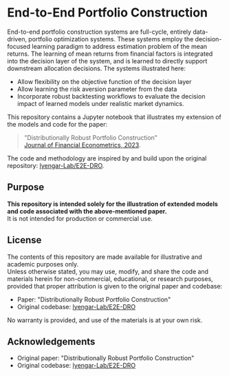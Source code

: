 # End-to-End Portfolio Construction
	
 End-to-end portfolio construction systems are full-cycle, entirely data-driven, portfolio optimization systems. These systems employ the decision-focused learning paradigm to address estimation problem of the mean returns. The learning of mean returns from financial factors is integrated into the decision layer of the system, and is learned to directly support downstream allocation decisions. The systems illustrated here:
 
- Allow flexibility on the objective function of the decision layer
- Allow learning the risk aversion parameter from the data
- Incorporate robust backtesting workflows to evaluate the decision impact of learned models under realistic market dynamics.
  
This repository contains a Jupyter notebook that illustrates my extension of the models and code for the paper:

> "Distributionally Robust Portfolio Construction"  
> [Journal of Financial Econometrics, 2023](https://www.tandfonline.com/doi/full/10.1080/14697688.2023.2236148).

The code and methodology are inspired by and build upon the original repository: [Iyengar-Lab/E2E-DRO](https://github.com/Iyengar-Lab/E2E-DRO).




## Purpose

**This repository is intended solely for the illustration of extended models and code associated with the above-mentioned paper.**  
It is not intended for production or commercial use.

## License

The contents of this repository are made available for illustrative and academic purposes only.  
Unless otherwise stated, you may use, modify, and share the code and materials herein for non-commercial, educational, or research purposes, provided that proper attribution is given to the original paper and codebase:

- Paper: "Distributionally Robust Portfolio Construction"
- Original codebase: [Iyengar-Lab/E2E-DRO](https://github.com/Iyengar-Lab/E2E-DRO)

No warranty is provided, and use of the materials is at your own risk.

## Acknowledgements

- Original paper: "Distributionally Robust Portfolio Construction"
- Original codebase: [Iyengar-Lab/E2E-DRO](https://github.com/Iyengar-Lab/E2E-DRO)
